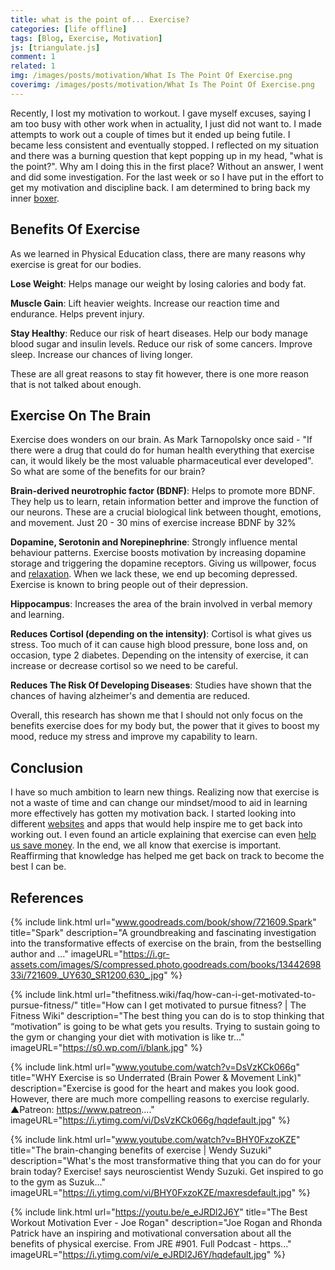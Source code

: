 ```yaml
---
title: what is the point of... Exercise?
categories: [life offline]
tags: [Blog, Exercise, Motivation]
js: [triangulate.js]
comment: 1
related: 1
img: /images/posts/motivation/What Is The Point Of Exercise.png
coverimg: /images/posts/motivation/What Is The Point Of Exercise.png
---
```


Recently, I lost my motivation to workout. I gave myself excuses, saying I am too busy with other work when in actuality, I just did not want to. I made attempts to work out a couple of times but it ended up being futile. I became less consistent and eventually stopped. I reflected on my situation and there was a burning question that kept popping up in my head, "what is the point?". Why am I doing this in the first place? Without an answer, I went and did some investigation. For the last week or so I have put in the effort to get my motivation and discipline back. I am determined to bring back my inner <a href="https://brandonchan.ca/5-Principles-Boxing-Has-Taught-Me" target="_blank">boxer</a>.

## Benefits Of Exercise

As we learned in Physical Education class, there are many reasons why exercise is great for our bodies.

**Lose Weight**: 
Helps manage our weight by losing calories and body fat. 

**Muscle Gain**: 
Lift heavier weights. Increase our reaction time and endurance. Helps prevent injury.

**Stay Healthy**: 
Reduce our risk of heart diseases. Help our body manage blood sugar and insulin levels. Reduce our risk of some cancers. Improve sleep. Increase our chances of living longer. 

These are all great reasons to stay fit however, there is one more reason that is not talked about enough. 

## Exercise On The Brain

Exercise does wonders on our brain. As Mark Tarnopolsky once said - "If there were a drug that could do for human health everything that exercise can, it would likely be the most valuable pharmaceutical ever developed". So what are some of the benefits for our brain?

**Brain-derived neurotrophic factor (BDNF)**: Helps to promote more BDNF. They help us to learn, retain information better and improve the function of our neurons. These are a crucial biological link between thought, emotions, and movement. Just 20 - 30 mins of exercise increase BDNF by 32%

**Dopamine, Serotonin and Norepinephrine**: Strongly influence mental behaviour patterns. Exercise boosts motivation by increasing dopamine storage and triggering the dopamine receptors. Giving us willpower, focus and <a href="https://www.health.harvard.edu/staying-healthy/exercising-to-relax#:~:text=Exercise%20reduces%20levels%20of%20the,natural%20painkillers%20and%20mood%20elevators" target="_blank">relaxation</a>. When we lack these, we end up becoming depressed. Exercise is known to bring people out of their depression.

**Hippocampus**: Increases the area of the brain involved in verbal memory and learning.

**Reduces Cortisol (depending on the intensity)**: Cortisol is what gives us stress. Too much of it can cause high blood pressure, bone loss and, on occasion, type 2 diabetes. Depending on the intensity of exercise, it can increase or decrease cortisol so we need to be careful. 

**Reduces The Risk Of Developing Diseases**: Studies have shown that the chances of having alzheimer's and dementia are reduced.

Overall, this research has shown me that I should not only focus on the benefits exercise does for my body but, the power that it gives to boost my mood, reduce my stress and improve my capability to learn.

## Conclusion

I have so much ambition to learn new things. Realizing now that exercise is not a waste of time and can change our mindset/mood to aid in learning more effectively has gotten my motivation back. I started looking into different <a href="https://thefitness.wiki/getting-started-with-fitness/" target="_blank">websites</a> and apps that would help inspire me to get back into working out. I even found an article explaining that exercise can even <a href="www.huffingtonpost.ca/dr-james-aw/benefits-of-exercise_b_7796360.html" target="_blank">help us save money</a>. In the end, we all know that exercise is important. Reaffirming that knowledge has helped me get back on track to become the best I can be.

## References

{% 
include link.html 
url="www.goodreads.com/book/show/721609.Spark" 
title="Spark" 
description="A groundbreaking and fascinating investigation into the transformative effects of exercise on the brain, from the bestselling author and ..." 
imageURL="https://i.gr-assets.com/images/S/compressed.photo.goodreads.com/books/1344269833i/721609._UY630_SR1200,630_.jpg" 
%}

{% 
include link.html 
url="thefitness.wiki/faq/how-can-i-get-motivated-to-pursue-fitness/" 
title="How can I get motivated to pursue fitness? | The Fitness Wiki" 
description="The best thing you can do is to stop thinking that “motivation” is going to be what gets you results. Trying to sustain going to the gym or changing your diet with motivation is like tr…" 
imageURL="https://s0.wp.com/i/blank.jpg" 
%}

{% 
include link.html 
url="www.youtube.com/watch?v=DsVzKCk066g" 
title="WHY Exercise is so Underrated (Brain Power & Movement Link)" 
description="Exercise is good for the heart and makes you look good. However, there are much more compelling reasons to exercise regularly. ▲Patreon: https://www.patreon...." 
imageURL="https://i.ytimg.com/vi/DsVzKCk066g/hqdefault.jpg" 
%}

{% 
include link.html 
url="www.youtube.com/watch?v=BHY0FxzoKZE" 
title="The brain-changing benefits of exercise | Wendy Suzuki" 
description="What's the most transformative thing that you can do for your brain today? Exercise! says neuroscientist Wendy Suzuki. Get inspired to go to the gym as Suzuk..." 
imageURL="https://i.ytimg.com/vi/BHY0FxzoKZE/maxresdefault.jpg" 
%}

{% 
include link.html 
url="https://youtu.be/e_eJRDl2J6Y" 
title="The Best Workout Motivation Ever - Joe Rogan" 
description="Joe Rogan and Rhonda Patrick have an inspiring and motivational conversation about all the benefits of physical exercise. From JRE #901. Full Podcast - https..." 
imageURL="https://i.ytimg.com/vi/e_eJRDl2J6Y/hqdefault.jpg" 
%}